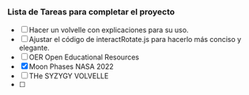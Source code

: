 ### Lista de Tareas para completar el proyecto

- [ ] Hacer un volvelle con explicaciones para su uso.
- [ ] Ajustar el código de interactRotate.js para hacerlo más conciso y elegante.
- [ ] OER Open Educational Resources
- [x] Moon Phases NASA 2022
- [ ] THe SYZYGY VOLVELLE
- [ ] 